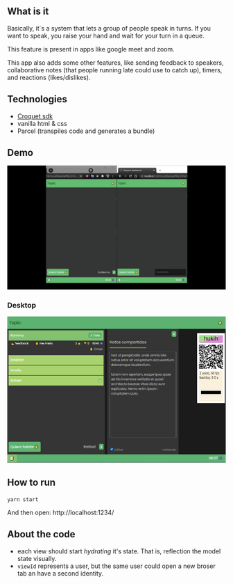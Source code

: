 ## What is it

Basically, it´s a system that lets a group of people speak in turns. If you want to speak, you raise your hand and wait for your turn in a queue.

This feature is present in apps like google meet and zoom.

This app also adds some other features, like sending feedback to speakers, collaborative notes (that people running late could use to catch up), timers, and reactions (likes/dislikes).

## Technologies

- [Croquet sdk](!https://croquet.io/sdk/docs/)
- vanilla html & css
- Parcel (transpiles code and generates a bundle)

## Demo

![Demo](https://github.com/libasoles/croquet-enqueue-app/blob/main/demo.gif)


### Desktop

![Desktop demo](https://github.com/libasoles/croquet-enqueue-app/blob/main/desktopSnapshot.png)

## How to run

`yarn start`

And then open: http://localhost:1234/

## About the code

- each view should start _hydrating_ it's state. That is, reflection the model state visually.
- `viewId` represents a user, but the same user could open a new broser tab an have a second identity.

